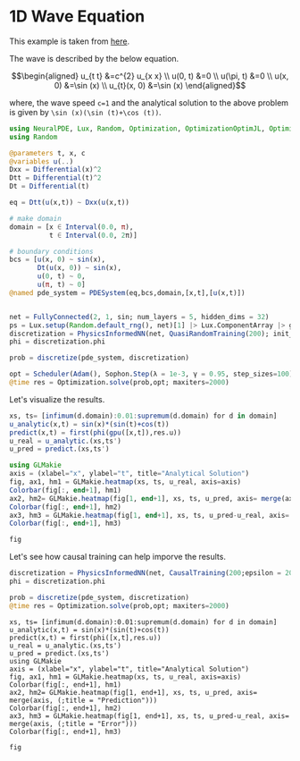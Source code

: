 # 1D Wave Equation

This example is taken from [here](https://docs.nvidia.com/deeplearning/modulus/user_guide/foundational/1d_wave_equation.html).

The wave is described by the below equation.
```math
\begin{aligned}
u_{t t} &=c^{2} u_{x x} \\
u(0, t) &=0 \\
u(\pi, t) &=0 \\
u(x, 0) &=\sin (x) \\
u_{t}(x, 0) &=\sin (x)
\end{aligned}
```
where, the wave speed ``c=1`` and the analytical solution to the above problem is given by ``\sin (x)(\sin (t)+\cos (t))``.

```julia
using NeuralPDE, Lux, Random, Optimization, OptimizationOptimJL, OptimizationOptimisers, IntervalSets
using Random

@parameters t, x, c
@variables u(..)
Dxx = Differential(x)^2
Dtt = Differential(t)^2
Dt = Differential(t)

eq = Dtt(u(x,t)) ~ Dxx(u(x,t))

# make domain
domain = [x ∈ Interval(0.0, π),
          t ∈ Interval(0.0, 2π)]

# boundary conditions
bcs = [u(x, 0) ~ sin(x),
       Dt(u(x, 0)) ~ sin(x),
       u(0, t) ~ 0,
       u(π, t) ~ 0]
@named pde_system = PDESystem(eq,bcs,domain,[x,t],[u(x,t)])


net = FullyConnected(2, 1, sin; num_layers = 5, hidden_dims = 32)
ps = Lux.setup(Random.default_rng(), net)[1] |> Lux.ComponentArray |> gpu .|> Float64
discretization = PhysicsInformedNN(net, QuasiRandomTraining(200); init_params = ps)
phi = discretization.phi

prob = discretize(pde_system, discretization)

opt = Scheduler(Adam(), Sophon.Step(λ = 1e-3, γ = 0.95, step_sizes=100))
@time res = Optimization.solve(prob,opt; maxiters=2000)
```
Let's visualize the results.

```julia
xs, ts= [infimum(d.domain):0.01:supremum(d.domain) for d in domain]
u_analytic(x,t) = sin(x)*(sin(t)+cos(t))
predict(x,t) = first(phi(gpu([x,t]),res.u))
u_real = u_analytic.(xs,ts')
u_pred = predict.(xs,ts')

using GLMakie
axis = (xlabel="x", ylabel="t", title="Analytical Solution")
fig, ax1, hm1 = GLMakie.heatmap(xs, ts, u_real, axis=axis)
Colorbar(fig[:, end+1], hm1)
ax2, hm2= GLMakie.heatmap(fig[1, end+1], xs, ts, u_pred, axis= merge(axis, (;title = "Prediction")))
Colorbar(fig[:, end+1], hm2)
ax3, hm3 = GLMakie.heatmap(fig[1, end+1], xs, ts, u_pred-u_real, axis= merge(axis, (;title = "Error")))
Colorbar(fig[:, end+1], hm3)

fig
```

Let's see how causal training can help imporve the results.

```julia
discretization = PhysicsInformedNN(net, CausalTraining(200;epsilon = 20); init_params = ps)
phi = discretization.phi

prob = discretize(pde_system, discretization)
@time res = Optimization.solve(prob,opt; maxiters=2000)
```

```julia; echo = false
xs, ts= [infimum(d.domain):0.01:supremum(d.domain) for d in domain]
u_analytic(x,t) = sin(x)*(sin(t)+cos(t))
predict(x,t) = first(phi([x,t],res.u))
u_real = u_analytic.(xs,ts')
u_pred = predict.(xs,ts')
using GLMakie
axis = (xlabel="x", ylabel="t", title="Analytical Solution")
fig, ax1, hm1 = GLMakie.heatmap(xs, ts, u_real, axis=axis)
Colorbar(fig[:, end+1], hm1)
ax2, hm2= GLMakie.heatmap(fig[1, end+1], xs, ts, u_pred, axis= merge(axis, (;title = "Prediction")))
Colorbar(fig[:, end+1], hm2)
ax3, hm3 = GLMakie.heatmap(fig[1, end+1], xs, ts, u_pred-u_real, axis= merge(axis, (;title = "Error")))
Colorbar(fig[:, end+1], hm3)

fig
```